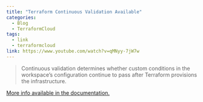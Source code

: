 ```yaml
---
title: "Terraform Continuous Validation Available"
categories:
  - Blog
  - TerraformCloud
tags:
  - link
  - terraformcloud
link: https://www.youtube.com/watch?v=qMNyy-7jW7w
---
```

> Continuous validation determines whether custom conditions in the workspace’s configuration continue to pass after Terraform provisions the infrastructure.

[More info available in the documentation.](https://hashi.co/TerraformCV)
